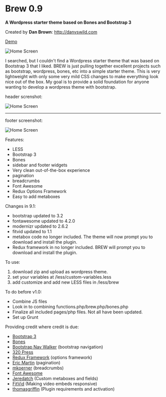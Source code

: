 # Brew 0.9
__A Wordpress starter theme based on Bones and Bootstrap 3__

Created by **Dan Brown**: http://danvswild.com

[Demo](http://danvswild.com/brew)

![Home Screen](/screenshots/screen1.png)


I searched, but I couldn't find a Wordpress starter theme that was based on Bootstrap 3 that I liked.  BREW is just pulling together excellent projects such as bootstrap, wordpress, bones, etc into a simple starter theme.  This is very lightweight with only some very mild CSS changes to make everything look nice out of the box.  My goal is to provide a solid foundation for anyone wanting to develop a wordpress theme with bootstrap.

header screnshot:

![Home Screen](/screenshots/screen2.png)

***

footer screenshot:

![Home Screen](/screenshots/screen3.png)

Features:
* LESS
* Bootstrap 3
* Bones
* sidebar and footer widgets
* Very clean out-of-the-box experience
* pagination
* breadcrumbs
* Font Awesome
* Redux Options Framework
* Easy to add metaboxes

Changes in 9.1:
* bootstrap updated to 3.2
* fontawesome updated to 4.2.0
* modernizr updated to 2.6.2
* fitvid updated to 1.1
* metabox code no longer included. The theme will now prompt you to download and install the plugin.
* Redux framework in no longer included. BREW will prompt you to download and install the plugin.


To use:
1. download zip and upload as wordpress theme.
2. set your variables at /less/custom-variables.less
3. add customize and add new LESS files in /less/brew


To do before v1.0:
* Combine JS files
* Look in to combining functions.php/brew.php/bones.php
* Finalize all included pages/php files.  Not all have been updated.
* Set up Grunt



Providing credit where credit is due:
* [Bootstrap 3](https://github.com/twbs/bootstrap)
* [Bones](https://github.com/eddiemachado/bones)
* [Bootstrap Nav Walker](https://github.com/twittem/wp-bootstrap-navwalker) (bootstrap navigation)
* [320 Press](https://github.com/320press/wordpress-bootstrap/)
* [Redux Framework](https://github.com/ReduxFramework/ReduxFramework) (options framework)
* [Eric Martin](http://www.ericmmartin.com/pagination-function-for-wordpress/) (pagination)
* [mkoerner](http://mkoerner.de/breadcrumbs-for-wordpress-themes-with-bootstrap-3/) (breadcrumbs)
* [Font Awesome](https://github.com/FortAwesome/Font-Awesome)
* [Jeredatch](https://github.com/jaredatch/Custom-Metaboxes-and-Fields-for-WordPress) (Custom metaboxes and fields)
* [FitVid](https://github.com/davatron5000/FitVids.js) (Making video embeds responsive)
* [thomasgriffin](https://github.com/thomasgriffin/TGM-Plugin-Activation) (Plugin requirements and activation)
